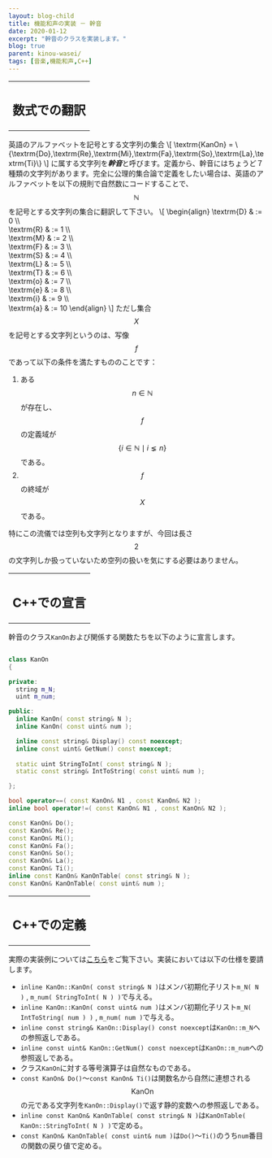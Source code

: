 ```yaml
---
layout: blog-child
title: 機能和声の実装 － 幹音
date: 2020-01-12
excerpt: "幹音のクラスを実装します。"
blog: true
parent: kinou-wasei/
tags: [音楽,機能和声,C++]
---
```


<table>
  <tr>
    <th>
      <h2>数式での翻訳</h2>
    </th>
  </tr>
</table>

英語のアルファベットを記号とする文字列の集合
\\[
\textrm{KanOn} = \\{\textrm{Do},\textrm{Re},\textrm{Mi},\textrm{Fa},\textrm{So},\textrm{La},\textrm{Ti}\\}
\\]
に属する文字列を***幹音***と呼びます。定義から、幹音にはちょうど７種類の文字列があります。完全に公理的集合論で定義をしたい場合は、英語のアルファベットを以下の規則で自然数にコードすることで、$$\mathbb{N}$$を記号とする文字列の集合に翻訳して下さい。
\\[
\begin{align}
\textrm{D} & := 0 \\\\\
\textrm{R} & := 1 \\\\\
\textrm{M} & := 2 \\\\\
\textrm{F} & := 3 \\\\\
\textrm{S} & := 4 \\\\\
\textrm{L} & := 5 \\\\\
\textrm{T} & := 6 \\\\\
\textrm{o} & := 7 \\\\\
\textrm{e} & := 8 \\\\\
\textrm{i} & := 9 \\\\\
\textrm{a} & := 10
\end{align}
\\]
ただし集合$$X$$を記号とする文字列というのは、写像$$f$$であって以下の条件を満たすもののことです：
1. ある$$n \in \mathbb{N}$$が存在し、$$f$$の定義域が$$\{i \in \mathbb{N} \mid i \lneq n\}$$である。
1. $$f$$の終域が$$X$$である。

特にこの流儀では空列も文字列となりますが、今回は長さ$$2$$の文字列しか扱っていないため空列の扱いを気にする必要はありません。


<table>
  <tr>
    <th>
      <h2>C++での宣言</h2>
    </th>
  </tr>
</table>

幹音のクラス`KanOn`および関係する関数たちを以下のように宣言します。

~~~c++

class KanOn
{

private:
  string m_N;
  uint m_num;

public:
  inline KanOn( const string& N );
  inline KanOn( const uint& num );

  inline const string& Display() const noexcept;
  inline const uint& GetNum() const noexcept;
  
  static uint StringToInt( const string& N );
  static const string& IntToString( const uint& num );

};

bool operator==( const KanOn& N1 , const KanOn& N2 );
inline bool operator!=( const KanOn& N1 , const KanOn& N2 );

const KanOn& Do();
const KanOn& Re();
const KanOn& Mi();
const KanOn& Fa();
const KanOn& So();
const KanOn& La();
const KanOn& Ti();
inline const KanOn& KanOnTable( const string& N );
const KanOn& KanOnTable( const uint& num );

~~~


<table>
  <tr>
    <th>
      <h2>C++での定義</h2>
    </th>
  </tr>
</table>

実際の実装例については[こちら](https://github.com/p-adic/cpp/tree/master/Music/OnMei/KanOn)をご覧下さい。実装においては以下の仕様を要請します。
- `inline KanOn::KanOn( const string& N )`はメンバ初期化子リスト`m_N( N )` , `m_num( StringToInt( N ) )`で与える。
- `inline KanOn::KanOn( const uint& num )`はメンバ初期化子リスト`m_N( IntToString( num ) )` , `m_num( num )`で与える。
- `inline const string& KanOn::Display() const noexcept`は`KanOn::m_N`への参照返しである。
- `inline const uint& KanOn::GetNum() const noexcept`は`KanOn::m_num`への参照返しである。
- クラス`KanOn`に対する等号演算子は自然なものである。
- `const KanOn& Do()`～`const KanOn& Ti()`は関数名から自然に連想される$$\textrm{KanOn}$$の元である文字列を`KanOn::Display()`で返す静的変数への参照返しである。
- `inline const KanOn& KanOnTable( const string& N )`は`KanOnTable( KanOn::StringToInt( N ) )`で定める。
- `const KanOn& KanOnTable( const uint& num )`は`Do()`～`Ti()`のうち`num`番目の関数の戻り値で定める。
